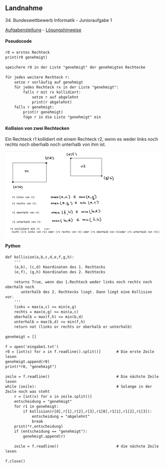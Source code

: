 ## Landnahme

34\. Bundeswettbewerb Informatik - Junioraufgabe 1

[Aufgabenstellung](./landnahme.pdf) - 
[Lösungshinweise](./landnahme_loesungshinweise.pdf)


#### Pseudocode

```
r0 = erstes Rechteck
print(r0 genehmigt)
 
speichere r0 in der Liste "genehmigt" der genehmigten Rechtecke 
 
für jedes weitere Rechteck r:
    setze r vorläufig auf genehmigt
    für jedes Rechteck rx in der Liste "genehmigt":
        falls r mit rx kollidiert:
            setze r auf abgelehnt
            print(r abgelehnt)
    falls r genehmigt:
        print(r genehmigt)
        füge r in die Liste "genehmigt" ein

```




#### Kollision von zwei Rechtecken

Ein Rechteck r1 kollidiert mit einem Rechteck r2, wenn es weder links noch rechts noch oberhalb noch unterhalb von ihm ist.

<img src = 'bild1.png' width="800">


#### Python 

``` 
def kollision(a,b,c,d,e,f,g,h):
    '''
    (a,b), (c,d) Koordinaten des 1. Rechtecks
    (e,f), (g,h) Koordinaten des 2. Rechtecks
    
    returns True, wenn das 1.Rechteck weder links noch rechts noch oberhalb noch
       unterhalb des 2. Rechtecks liegt. Dann liegt eine Kollision vor.
    '''
    links = max(a,c) <= min(e,g)
    rechts = max(e,g) <= min(a,c)
    oberhalb = max(f,h) <= min(b,d)
    unterhalb = max(b,d) <= min(f,h)
    return not (links or rechts or oberhalb or unterhalb)

genehmigt = []

f = open('eingabe1.txt')     
r0 = [int(x) for x in f.readline().split()]       # Die erste Zeile lesen
genehmigt.append(r0)
print(*r0, "genehmigt")

zeile = f.readline()                              # Die nächste Zeile lesen
while (zeile):                                    # Solange in der Zeile noch was steht
    r = [int(x) for x in zeile.split()]
    entscheidung = "genehmigt"
    for r1 in genehmigt:
        if kollision(r[0],r[1],r[2],r[3],r1[0],r1[1],r1[2],r1[3]):
            entscheidung = "abgelehnt"
            break
    print(*r,entscheidung)
    if (entscheidung == "genehmigt"):
        genehmigt.append(r)
        
    zeile = f.readline()                          # die nächste Zeile lesen

f.close()
```
